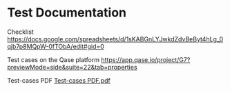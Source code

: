 # Test Documentation 
Checklist  https://docs.google.com/spreadsheets/d/1sKABGnLYJwkdZdvBeByt4hLg_0qjb7p8MQpW-0fTObA/edit#gid=0

Test cases on the Qase platform https://app.qase.io/project/G7?previewMode=side&suite=22&tab=properties

Test-cases PDF  [Test-cases PDF.pdf](https://github.com/WilborneT/Test-Documentation/files/15183716/Test-cases.PDF.pdf)
